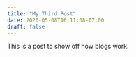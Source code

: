 ```yaml
---
title: "My Third Post"
date: 2020-05-08T16:11:08-07:00
draft: false
---
```


This is a post to show off how blogs work.

